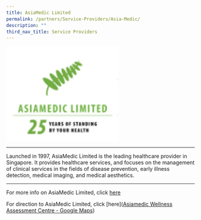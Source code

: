 ```yaml
---
title: AsiaMedic Limited
permalink: /partners/Service-Providers/Asia-Medic/
description: ""
third_nav_title: Service Providers
---
```

<tr>  
		<td><img src="/images/Asiamedic.jpg" 
						 style="width:300px;"/></td>  	
  </tr>   

------------------

Launched in 1997, AsiaMedic Limited is the leading healthcare provider in Singapore. It provides healthcare services, and focuses on the management of clinical services in the fields of disease prevention, early illness detection, medical imaging, and medical aesthetics. 

-----------------------------------------

For more info on AsiaMedic Limited, click [here]([https://www.asiamedic.com.sg/])


For direction to AsiaMedic Limited, click [here]([Asiamedic Wellness Assessment Centre - Google Maps](https://www.google.com/maps/place/Asiamedic+Wellness+Assessment+Centre/@1.3058292,103.8317094,17z/data=!3m1!4b1!4m5!3m4!1s0x31da198da089668d:0x616580e06eadcdf4!8m2!3d1.3058292!4d103.8317094))